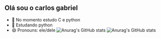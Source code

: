 ## Olá sou o carlos gabriel

- 🔭 No momento estudo C e python
- 🌱 Estudando python
- 😄 Pronouns: ele/dele
![Anurag's GitHub stats](https://github-readme-stats.vercel.app/api?username=carlosrodrigues23&show_icons=true)
![Anurag's GitHub stats](https://github-readme-stats.vercel.app/api?username=carlosrodrigues23&show_icons=true&theme=tokyonight)
